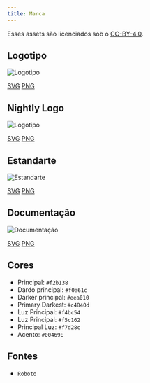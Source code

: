 ```yaml
---
title: Marca
---
```


Esses assets são licenciados sob o [CC-BY-4.0](https://github.com/LinwoodDev/Butterfly/blob/develop/BRANDING_LICENSE).

## Logotipo

![Logotipo](/img/logo.svg)

[SVG](/img/logo.svg) [PNG](/img/logo.png)

## Nightly Logo

![Logotipo](/img/nightly.svg)

[SVG](/img/nightly.svg) [PNG](/img/nightly.png)

## Estandarte

![Estandarte](/img/banner.svg)

[SVG](/img/banner.svg) [PNG](/img/banner.png)

## Documentação

![Documentação](/img/docs.svg)

[SVG](/img/docs.svg) [PNG](/img/docs.png)

## Cores

* Principal: `#f2b138`
* Dardo principal: `#f0a61c`
* Darker principal: `#eea010`
* Primary Darkest: `#c4840d`
* Luz Principal: `#f4bc54`
* Luz Principal: `#f5c162`
* Principal Luz: `#f7d28c`
* Acento: `#00469E`

## Fontes

* `Roboto`

